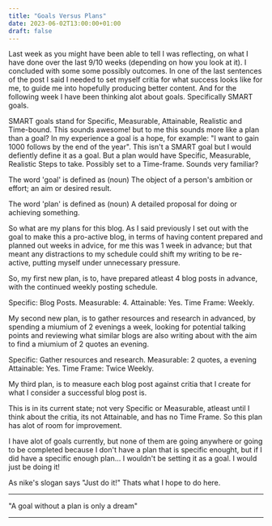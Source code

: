 ```yaml
---
title: "Goals Versus Plans"
date: 2023-06-02T13:00:00+01:00
draft: false
---
```


<!-- Blog Post #11 -->

Last week as you might have been able to tell I was reflecting, on what I have done over the last 9/10 weeks (depending on how you look at it). I concluded with some some possibly outcomes. In one of the last sentences of the post I said I needed to set myself critia for what success looks like for me, to guide me into hopefully producing better content. And for the following week I have been thinking alot about goals. Specifically SMART goals.

SMART goals stand for Specific, Measurable, Attainable, Realistic and Time-bound. This sounds awesome! but to me this sounds more like a plan than a goal? In my experience a goal is a hope, for example: "I want to gain 1000 follows by the end of the year". This isn't a SMART goal but I would defiently define it as a goal. But a plan would have Specific, Measurable, Realistic Steps to take. Possibly set to a Time-frame. Sounds very familiar?

The word 'goal' is defined as (noun)
The object of a person's ambition or effort; an aim or desired result.

The word 'plan' is defined as (noun)
A detailed proposal for doing or achieving something.

So what are my plans for this blog. As I said previously I set out with the goal to make this a pro-active blog, in terms of having content prepared and planned out weeks in advice, for me this was 1 week in advance; but that meant any distractions to my schedule could shift my writing to be re-active, putting myself under unnecessary pressure. 

So, my first new plan, is to, have prepared atleast 4 blog posts in advance, with the continued weekly posting schedule.

Specific: Blog Posts.
Measurable: 4.
Attainable: Yes.
Time Frame: Weekly.

My second new plan, is to gather resources and research in advanced, by spending a miumium of 2 evenings a week, looking for potential talking points and reviewing what similar blogs are also writing about with the aim to find a miumium of 2 quotes an evening.

Specific: Gather resources and research.
Measurable: 2 quotes, a evening
Attainable: Yes.
Time Frame: Twice Weekly.

My third plan, is to measure each blog post against critia that I create for what I consider a successful blog post is.

This is in its current state; not very Specific or Measurable, atleast until I think about the critia, its not Attainable, and has no Time Frame. So this plan has alot of room for improvement. 

I have alot of goals currently, but none of them are going anywhere or going to be completed because I don't have a plan that is specific enought, but if I did have a specific enough plan... I wouldn't be setting it as a goal. I would just be doing it! 

As nike's slogan says "Just do it!" Thats what I hope to do here.

---

"A goal without a plan is only a dream"

---

<!-- ### Resources:

- []() -->
